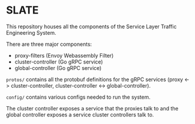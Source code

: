 # SLATE

This repository houses all the components of the Service Layer Traffic Engineering System.

There are three major components:
- proxy-filters (Envoy Webassembly Filter)
- cluster-controller (Go gRPC service)
- global-controller (Go gRPC service)

`protos/` contains all the protobuf definitions for the gRPC services (proxy <-> cluster-controller, cluster-controller <-> global-controller).

`config/` contains various configs needed to run the system.

The cluster controller exposes a service that the proxies talk to and the global controller exposes a service cluster controllers talk to.